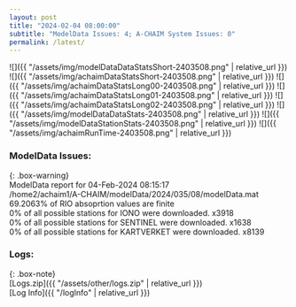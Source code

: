 ```yaml
---
layout: post
title: "2024-02-04 08:00:00"
subtitle: "ModelData Issues: 4; A-CHAIM System Issues: 0"
permalink: /latest/
---
```


![]({{ "/assets/img/modelDataDataStatsShort-2403508.png" | relative_url }})
![]({{ "/assets/img/achaimDataStatsShort-2403508.png" | relative_url }})
![]({{ "/assets/img/achaimDataStatsLong00-2403508.png" | relative_url }})
![]({{ "/assets/img/achaimDataStatsLong01-2403508.png" | relative_url }})
![]({{ "/assets/img/achaimDataStatsLong02-2403508.png" | relative_url }})
![]({{ "/assets/img/modelDataDataStats-2403508.png" | relative_url }})
![]({{ "/assets/img/modelDataStationStats-2403508.png" | relative_url }})
![]({{ "/assets/img/achaimRunTime-2403508.png" | relative_url }})


### ModelData Issues:  
  
{: .box-warning}  
 ModelData report for 04-Feb-2024 08:15:17   
 /home2/achaim1/A-CHAIM/modelData/2024/035/08/modelData.mat   
 69.2063% of RIO absoprtion values are finite   
 0% of all possible stations for IONO were downloaded. x3918   
 0% of all possible stations for SENTINEL were downloaded. x1638   
 0% of all possible stations for KARTVERKET were downloaded. x8139   
  


### Logs:  
  
{: .box-note}  
[Logs.zip]({{ "/assets/other/logs.zip" | relative_url }})  
[Log Info]({{ "/logInfo" | relative_url }})  
